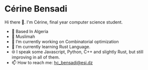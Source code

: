 # Cérine Bensadi

Hi there 👋. I'm Cérine, final year computer science student.
- 📍 Based In Algeria
- 🧕 Muslimah 
- 🔭 I’m currently working on Combinatorial optimization 
- 🌱 I’m currently learning Rust Language. 
- 🌐 I speak some Javascript, Python, C++ and slightly Rust, but still improving in all of them.
- 📫 How to reach me: hc_bensadi@esi.dz 
